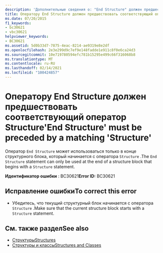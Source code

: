 ```yaml
---
description: 'Дополнительные сведения о: "End Structure" должен предшествовать соответствующий оператор "Structure"'
title: Оператору End Structure должен предшествовать соответствующий оператор Structure
ms.date: 07/20/2015
f1_keywords:
- bc30621
- vbc30621
helpviewer_keywords:
- BC30621
ms.assetid: 5d0b33d7-7875-4eac-8214-ae9319e8e2df
ms.openlocfilehash: 2e3e299d9c7ef9e148fadde1e911c8f0e6ca24d3
ms.sourcegitcommit: 10e719780594efc781b15295e499c66f316068b8
ms.translationtype: MT
ms.contentlocale: ru-RU
ms.lasthandoff: 02/14/2021
ms.locfileid: "100424857"
---
```

# <a name="end-structure-must-be-preceded-by-a-matching-structure"></a><span data-ttu-id="31f2f-103">Оператору End Structure должен предшествовать соответствующий оператор Structure</span><span class="sxs-lookup"><span data-stu-id="31f2f-103">'End Structure' must be preceded by a matching 'Structure'</span></span>

<span data-ttu-id="31f2f-104">Оператор `End Structure` может использоваться только в конце структурного блока, который начинается с оператора `Structure` .</span><span class="sxs-lookup"><span data-stu-id="31f2f-104">The `End Structure` statement can only be used at the end of a structure block that begins with a `Structure` statement.</span></span>  
  
 <span data-ttu-id="31f2f-105">**Идентификатор ошибки** : BC30621</span><span class="sxs-lookup"><span data-stu-id="31f2f-105">**Error ID:** BC30621</span></span>  
  
## <a name="to-correct-this-error"></a><span data-ttu-id="31f2f-106">Исправление ошибки</span><span class="sxs-lookup"><span data-stu-id="31f2f-106">To correct this error</span></span>  
  
- <span data-ttu-id="31f2f-107">Убедитесь, что текущий структурный блок начинается с оператора `Structure` .</span><span class="sxs-lookup"><span data-stu-id="31f2f-107">Make sure that the current structure block starts with a `Structure` statement.</span></span>  
  
## <a name="see-also"></a><span data-ttu-id="31f2f-108">См. также раздел</span><span class="sxs-lookup"><span data-stu-id="31f2f-108">See also</span></span>

- [<span data-ttu-id="31f2f-109">Структуры</span><span class="sxs-lookup"><span data-stu-id="31f2f-109">Structures</span></span>](../programming-guide/language-features/data-types/structures.md)
- [<span data-ttu-id="31f2f-110">Структуры и классы</span><span class="sxs-lookup"><span data-stu-id="31f2f-110">Structures and Classes</span></span>](../programming-guide/language-features/data-types/structures-and-classes.md)
